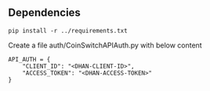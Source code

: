 ## Dependencies

```
pip install -r ../requirements.txt
```

Create a file auth/CoinSwitchAPIAuth.py with below content
```
API_AUTH = {
    "CLIENT_ID": "<DHAN-CLIENT-ID>",
    "ACCESS_TOKEN": "<DHAN-ACCESS-TOKEN>"
}

```